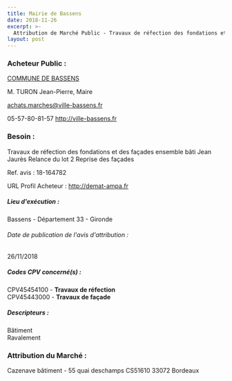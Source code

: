 ```yaml
---
title: Mairie de Bassens
date: 2018-11-26
excerpt: >-
  Attribution de Marché Public - Travaux de réfection des fondations et des façades ensemble bâti Jean Jaurès Relance du lot 2 Reprise des façades
layout: post
---
```


### Acheteur Public : 
<a href="/acheteur-134/siren-213300320"> COMMUNE DE BASSENS</a><br/>

M. TURON Jean-Pierre, Maire

achats.marches@ville-bassens.fr

05-57-80-81-57
http://ville-bassens.fr
### Besoin :

Travaux de réfection des fondations et des façades ensemble bâti Jean Jaurès Relance du lot 2 Reprise des façades

Ref. avis : 18-164782

URL Profil Acheteur : http://demat-ampa.fr

##### Lieu d'exécution :

Bassens - Département 33 - Gironde

###### Date de publication de l'avis d'attribution : 
26/11/2018

##### Codes CPV concerné(s) :
CPV45454100 - **Travaux de réfection** <br/>
CPV45443000 - **Travaux de façade** <br/>

##### Descripteurs :
Bâtiment <br/>
Ravalement <br/>

### Attribution du Marché :
Cazenave bâtiment - 55 quai deschamps CS51610 33072 Bordeaux <br/>

